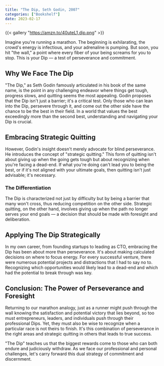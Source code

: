 ```yaml
---
title: "The Dip, Seth Godin, 2007"
categories: ["Bookshelf"]
date: 2023-02-17
---
```


{{< gallery "https://amzn.to/40uteL1,dip.png" >}}

Imagine you're running a marathon. The beginning is exhilarating, the crowd's energy is infectious, and your adrenaline is pumping. But soon, you hit "the wall," a point where every fiber of your being screams for you to stop. This is your Dip — a test of perseverance and commitment.

## Why We Face The Dip

"The Dip," as Seth Godin famously articulated in his book of the same name, is the point in any challenging endeavor where things get tough, progress slows, and quitting seems the most appealing. Godin proposes that the Dip isn't just a barrier; it's a critical test. Only those who can lean into the Dip, persevere through it, and come out the other side have the chance to be the best in their field. In a world that values the best exceedingly more than the second best, understanding and navigating your Dip is crucial.

## Embracing Strategic Quitting

However, Godin's insight doesn't merely advocate for blind perseverance. He introduces the concept of "strategic quitting." This form of quitting isn't about giving up when the going gets tough but about recognizing when you're facing a dead-end. If what you're doing can't lead you to being the best, or if it's not aligned with your ultimate goals, then quitting isn't just advisable; it's necessary.

### The Differentiation

The Dip is characterized not just by difficulty but by being a barrier that many won't cross, thus reducing competition on the other side. Strategic quitting, on the other hand, involves giving up when the path no longer serves your end goals — a decision that should be made with foresight and deliberation.

## Applying The Dip Strategically

In my own career, from founding startups to leading as CTO, embracing the Dip has been about more than perseverance. It's about making calculated decisions on where to focus energy. For every successful venture, there were numerous potential projects and distractions that I had to say no to. Recognizing which opportunities would likely lead to a dead-end and which had the potential to break through was key.

## Conclusion: The Power of Perseverance and Foresight

Returning to our marathon analogy, just as a runner might push through the wall knowing the satisfaction and potential victory that lies beyond, so too must entrepreneurs, leaders, and individuals push through their professional Dips. Yet, they must also be wise to recognize when a particular race is not theirs to finish. It's this combination of perseverance in the right areas and strategic quitting in others that leads to true success.

"The Dip" teaches us that the biggest rewards come to those who can both endure and judiciously withdraw. As we face our professional and personal challenges, let's carry forward this dual strategy of commitment and discernment.
